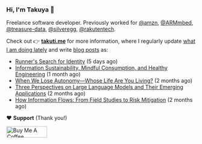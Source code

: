 ### Hi, I'm Takuya 👋

Freelance software developer. Previously worked for [@amzn](https://github.com/amzn), [@ARMmbed](https://github.com/ARMmbed), [@treasure-data](https://github.com/treasure-data), [@silveregg](https://github.com/silveregg), [@rakutentech](https://github.com/rakutentech).

Check out 👉 **[takuti.me](https://takuti.me/)** for more information, where I regularly update [what I am doing lately](https://takuti.me/now/) and write [blog posts](https://takuti.me/note/) as:


- [Runner&#39;s Search for Identity](https://takuti.me/note/search-for-identity/) (5 days ago)
- [Information Sustainability, Mindful Consumption, and Healthy Engineering](https://takuti.me/note/information-diet/) (1 month ago)
- [When We Lose Autonomy—Whose Life Are You Living?](https://takuti.me/note/autonomy-and-life/) (2 months ago)
- [Three Perspectives on Large Language Models and Their Emerging Applications](https://takuti.me/note/three-perspectives-on-llms/) (2 months ago)
- [How Information Flows: From Field Studies to Risk Mitigation](https://takuti.me/note/how-information-flows/) (2 months ago)

❤️ **Support** (Thank you!)

<a href="https://www.buymeacoffee.com/takuti" target="_blank"><img src="https://cdn.buymeacoffee.com/buttons/v2/default-yellow.png" alt="Buy Me A Coffee" style="height: 30px !important;width: 108px !important;" ></a>
